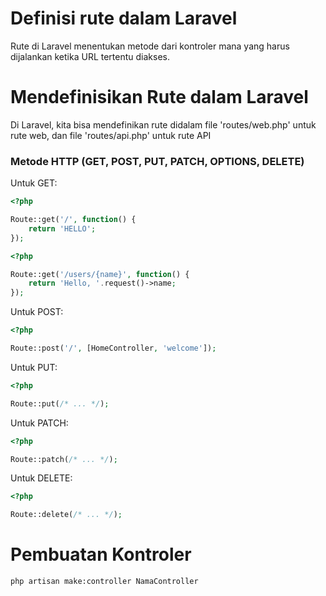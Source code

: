 # Definisi rute dalam Laravel

Rute di Laravel menentukan metode dari kontroler mana yang harus dijalankan ketika URL tertentu diakses.

# Mendefinisikan Rute dalam Laravel

Di Laravel, kita bisa mendefinikan rute didalam file 'routes/web.php' untuk rute web, dan file 'routes/api.php' untuk rute API

### Metode HTTP (GET, POST, PUT, PATCH, OPTIONS, DELETE)

Untuk GET: 

```php
<?php

Route::get('/', function() {
    return 'HELLO';
});

```
```php
<?php

Route::get('/users/{name}', function() {
    return 'Hello, '.request()->name;
});

```

Untuk POST: 

```php
<?php

Route::post('/', [HomeController, 'welcome']);

```

Untuk PUT: 

```php
<?php

Route::put(/* ... */);

```

Untuk PATCH: 

```php
<?php

Route::patch(/* ... */);

```

Untuk DELETE: 

```php
<?php

Route::delete(/* ... */);

```


# Pembuatan Kontroler

```console
php artisan make:controller NamaController
```
